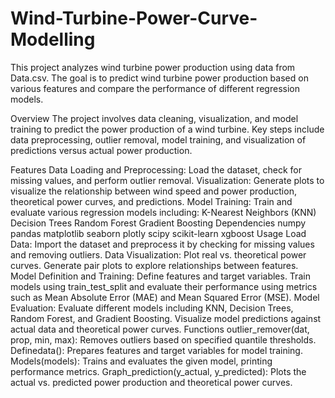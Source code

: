 # Wind-Turbine-Power-Curve-Modelling
This project analyzes wind turbine power production using data from Data.csv. The goal is to predict wind turbine power production based on various features and compare the performance of different regression models.

Overview
The project involves data cleaning, visualization, and model training to predict the power production of a wind turbine. Key steps include data preprocessing, outlier removal, model training, and visualization of predictions versus actual power production.

Features
Data Loading and Preprocessing: Load the dataset, check for missing values, and perform outlier removal.
Visualization: Generate plots to visualize the relationship between wind speed and power production, theoretical power curves, and predictions.
Model Training: Train and evaluate various regression models including:
K-Nearest Neighbors (KNN)
Decision Trees
Random Forest
Gradient Boosting
Dependencies
numpy
pandas
matplotlib
seaborn
plotly
scipy
scikit-learn
xgboost
Usage
Load Data: Import the dataset and preprocess it by checking for missing values and removing outliers.
Data Visualization:
Plot real vs. theoretical power curves.
Generate pair plots to explore relationships between features.
Model Definition and Training:
Define features and target variables.
Train models using train_test_split and evaluate their performance using metrics such as Mean Absolute Error (MAE) and Mean Squared Error (MSE).
Model Evaluation:
Evaluate different models including KNN, Decision Trees, Random Forest, and Gradient Boosting.
Visualize model predictions against actual data and theoretical power curves.
Functions
outlier_remover(dat, prop, min, max): Removes outliers based on specified quantile thresholds.
Definedata(): Prepares features and target variables for model training.
Models(models): Trains and evaluates the given model, printing performance metrics.
Graph_prediction(y_actual, y_predicted): Plots the actual vs. predicted power production and theoretical power curves.
